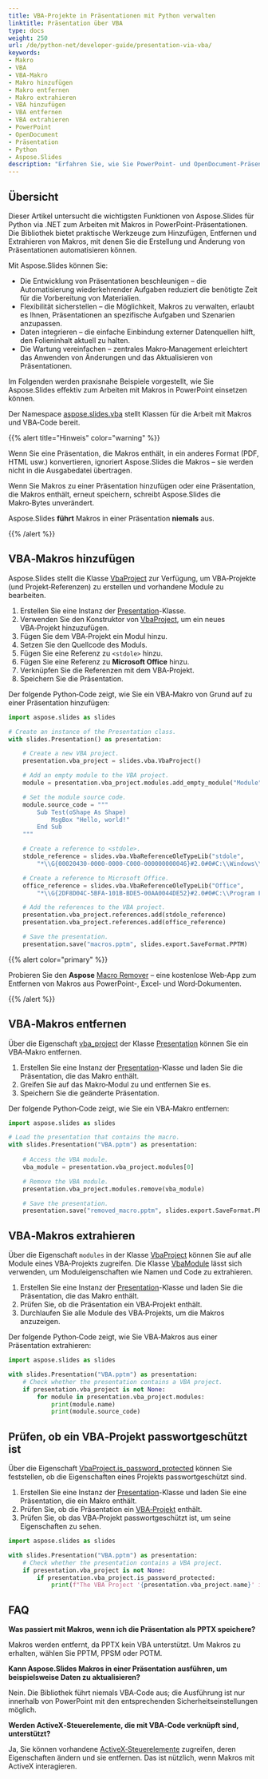 ```yaml
---
title: VBA-Projekte in Präsentationen mit Python verwalten
linktitle: Präsentation über VBA
type: docs
weight: 250
url: /de/python-net/developer-guide/presentation-via-vba/
keywords:
- Makro
- VBA
- VBA-Makro
- Makro hinzufügen
- Makro entfernen
- Makro extrahieren
- VBA hinzufügen
- VBA entfernen
- VBA extrahieren
- PowerPoint
- OpenDocument
- Präsentation
- Python
- Aspose.Slides
description: "Erfahren Sie, wie Sie PowerPoint- und OpenDocument-Präsentationen über VBA mit Aspose.Slides für Python via .NET erzeugen und manipulieren, um Ihren Workflow zu optimieren."
---
```


## **Übersicht**

Dieser Artikel untersucht die wichtigsten Funktionen von Aspose.Slides für Python via .NET zum Arbeiten mit Makros in PowerPoint-Präsentationen. Die Bibliothek bietet praktische Werkzeuge zum Hinzufügen, Entfernen und Extrahieren von Makros, mit denen Sie die Erstellung und Änderung von Präsentationen automatisieren können.

Mit Aspose.Slides können Sie:

- Die Entwicklung von Präsentationen beschleunigen – die Automatisierung wiederkehrender Aufgaben reduziert die benötigte Zeit für die Vorbereitung von Materialien.
- Flexibilität sicherstellen – die Möglichkeit, Makros zu verwalten, erlaubt es Ihnen, Präsentationen an spezifische Aufgaben und Szenarien anzupassen.
- Daten integrieren – die einfache Einbindung externer Datenquellen hilft, den Folieninhalt aktuell zu halten.
- Die Wartung vereinfachen – zentrales Makro‑Management erleichtert das Anwenden von Änderungen und das Aktualisieren von Präsentationen.

Im Folgenden werden praxisnahe Beispiele vorgestellt, wie Sie Aspose.Slides effektiv zum Arbeiten mit Makros in PowerPoint einsetzen können.

Der Namespace [aspose.slides.vba](https://reference.aspose.com/slides/python-net/aspose.slides.vba/) stellt Klassen für die Arbeit mit Makros und VBA‑Code bereit.

{{% alert title="Hinweis" color="warning" %}}

Wenn Sie eine Präsentation, die Makros enthält, in ein anderes Format (PDF, HTML usw.) konvertieren, ignoriert Aspose.Slides die Makros – sie werden nicht in die Ausgabedatei übertragen.

Wenn Sie Makros zu einer Präsentation hinzufügen oder eine Präsentation, die Makros enthält, erneut speichern, schreibt Aspose.Slides die Makro‑Bytes unverändert.

Aspose.Slides **führt** Makros in einer Präsentation **niemals** aus.

{{% /alert %}}

## **VBA‑Makros hinzufügen**

Aspose.Slides stellt die Klasse [VbaProject](https://reference.aspose.com/slides/python-net/aspose.slides.vba/vbaproject/) zur Verfügung, um VBA‑Projekte (und Projekt‑Referenzen) zu erstellen und vorhandene Module zu bearbeiten.

1. Erstellen Sie eine Instanz der [Presentation](https://reference.aspose.com/slides/python-net/aspose.slides/presentation/)-Klasse.
1. Verwenden Sie den Konstruktor von [VbaProject](https://reference.aspose.com/slides/python-net/aspose.slides.vba/vbaproject/#constructors), um ein neues VBA‑Projekt hinzuzufügen.
1. Fügen Sie dem VBA‑Projekt ein Modul hinzu.
1. Setzen Sie den Quellcode des Moduls.
1. Fügen Sie eine Referenz zu `<stdole>` hinzu.
1. Fügen Sie eine Referenz zu **Microsoft Office** hinzu.
1. Verknüpfen Sie die Referenzen mit dem VBA‑Projekt.
1. Speichern Sie die Präsentation.

Der folgende Python‑Code zeigt, wie Sie ein VBA‑Makro von Grund auf zu einer Präsentation hinzufügen:

```python
import aspose.slides as slides

# Create an instance of the Presentation class.
with slides.Presentation() as presentation:

    # Create a new VBA project.
    presentation.vba_project = slides.vba.VbaProject()

    # Add an empty module to the VBA project.
    module = presentation.vba_project.modules.add_empty_module("Module")

    # Set the module source code.
    module.source_code = """
        Sub Test(oShape As Shape)
            MsgBox "Hello, world!"
        End Sub
    """

    # Create a reference to <stdole>.
    stdole_reference = slides.vba.VbaReferenceOleTypeLib("stdole",
        "*\\G{00020430-0000-0000-C000-000000000046}#2.0#0#C:\\Windows\\system32\\stdole2.tlb#OLE Automation")

    # Create a reference to Microsoft Office.
    office_reference = slides.vba.VbaReferenceOleTypeLib("Office",
        "*\\G{2DF8D04C-5BFA-101B-BDE5-00AA0044DE52}#2.0#0#C:\\Program Files\\Common Files\\Microsoft Shared\\OFFICE14\\MSO.DLL#Microsoft Office 14.0 Object Library")

    # Add the references to the VBA project.
    presentation.vba_project.references.add(stdole_reference)
    presentation.vba_project.references.add(office_reference)

    # Save the presentation.
    presentation.save("macros.pptm", slides.export.SaveFormat.PPTM)
```

{{% alert color="primary" %}}

Probieren Sie den **Aspose** [Macro Remover](https://products.aspose.app/slides/remove-macros) – eine kostenlose Web‑App zum Entfernen von Makros aus PowerPoint-, Excel‑ und Word‑Dokumenten.

{{% /alert %}}

## **VBA‑Makros entfernen**

Über die Eigenschaft [vba_project](https://reference.aspose.com/slides/python-net/aspose.slides/presentation/vba_project/) der Klasse [Presentation](https://reference.aspose.com/slides/python-net/aspose.slides/presentation/) können Sie ein VBA‑Makro entfernen.

1. Erstellen Sie eine Instanz der [Presentation](https://reference.aspose.com/slides/python-net/aspose.slides/presentation/)-Klasse und laden Sie die Präsentation, die das Makro enthält.
1. Greifen Sie auf das Makro‑Modul zu und entfernen Sie es.
1. Speichern Sie die geänderte Präsentation.

Der folgende Python‑Code zeigt, wie Sie ein VBA‑Makro entfernen:

```python
import aspose.slides as slides

# Load the presentation that contains the macro.
with slides.Presentation("VBA.pptm") as presentation:
    
    # Access the VBA module.
    vba_module = presentation.vba_project.modules[0]

    # Remove the VBA module.
    presentation.vba_project.modules.remove(vba_module)

    # Save the presentation.
    presentation.save("removed_macro.pptm", slides.export.SaveFormat.PPTM)
```

## **VBA‑Makros extrahieren**

Über die Eigenschaft `modules` in der Klasse [VbaProject](https://reference.aspose.com/slides/python-net/aspose.slides.vba/vbaproject/) können Sie auf alle Module eines VBA‑Projekts zugreifen. Die Klasse [VbaModule](https://reference.aspose.com/slides/python-net/aspose.slides.vba/vbamodule/) lässt sich verwenden, um Moduleigenschaften wie Namen und Code zu extrahieren.

1. Erstellen Sie eine Instanz der [Presentation](https://reference.aspose.com/slides/python-net/aspose.slides/presentation/)-Klasse und laden Sie die Präsentation, die das Makro enthält.
1. Prüfen Sie, ob die Präsentation ein VBA‑Projekt enthält.
1. Durchlaufen Sie alle Module des VBA‑Projekts, um die Makros anzuzeigen.

Der folgende Python‑Code zeigt, wie Sie VBA‑Makros aus einer Präsentation extrahieren:

```python
import aspose.slides as slides

with slides.Presentation("VBA.pptm") as presentation:
    # Check whether the presentation contains a VBA project.
    if presentation.vba_project is not None:
        for module in presentation.vba_project.modules:
            print(module.name)
            print(module.source_code)
```

## **Prüfen, ob ein VBA‑Projekt passwortgeschützt ist**

Über die Eigenschaft [VbaProject.is_password_protected](https://reference.aspose.com/slides/python-net/aspose.slides.vba/vbaproject/is_password_protected/) können Sie feststellen, ob die Eigenschaften eines Projekts passwortgeschützt sind.

1. Erstellen Sie eine Instanz der [Presentation](https://reference.aspose.com/slides/python-net/aspose.slides/presentation/)-Klasse und laden Sie eine Präsentation, die ein Makro enthält.
1. Prüfen Sie, ob die Präsentation ein [VBA‑Projekt](https://reference.aspose.com/slides/python-net/aspose.slides.vba/vbaproject/) enthält.
1. Prüfen Sie, ob das VBA‑Projekt passwortgeschützt ist, um seine Eigenschaften zu sehen.

```py
import aspose.slides as slides

with slides.Presentation("VBA.pptm") as presentation:
    # Check whether the presentation contains a VBA project.
    if presentation.vba_project is not None:
        if presentation.vba_project.is_password_protected:
            print(f"The VBA Project '{presentation.vba_project.name}' is protected by password to view project properties.")
```

## **FAQ**

**Was passiert mit Makros, wenn ich die Präsentation als PPTX speichere?**

Makros werden entfernt, da PPTX kein VBA unterstützt. Um Makros zu erhalten, wählen Sie PPTM, PPSM oder POTM.

**Kann Aspose.Slides Makros in einer Präsentation ausführen, um beispielsweise Daten zu aktualisieren?**

Nein. Die Bibliothek führt niemals VBA‑Code aus; die Ausführung ist nur innerhalb von PowerPoint mit den entsprechenden Sicherheitseinstellungen möglich.

**Werden ActiveX‑Steuerelemente, die mit VBA‑Code verknüpft sind, unterstützt?**

Ja, Sie können vorhandene [ActiveX‑Steuerelemente](/slides/de/python-net/activex/) zugreifen, deren Eigenschaften ändern und sie entfernen. Das ist nützlich, wenn Makros mit ActiveX interagieren.